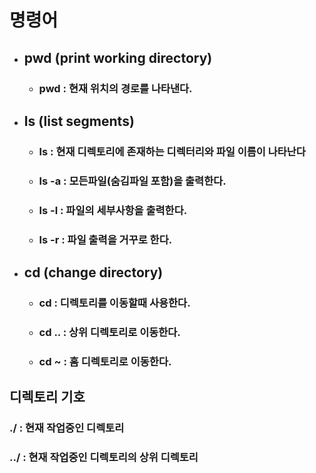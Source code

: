# 명령어

* ## pwd (print working directory)

    * ### pwd : 현재 위치의 경로를 나타낸다.

* ## ls (list segments)

    * ### ls : 현재 디렉토리에 존재하는 디렉터리와 파일 이름이 나타난다
    * ### ls -a : 모든파일(숨김파일 포함)을 출력한다.
    * ### ls -l : 파일의 세부사항을 출력한다.
    * ### ls -r : 파일 출력을 거꾸로 한다.

* ## cd (change directory)

    * ### cd : 디렉토리를 이동할때 사용한다.
    * ### cd .. : 상위 디렉토리로 이동한다.
    * ### cd ~ : 홈 디렉토리로 이동한다.

## 디렉토리 기호

### ./ : 현재 작업중인 디렉토리

### ../ : 현재 작업중인 디렉토리의 상위 디렉토리